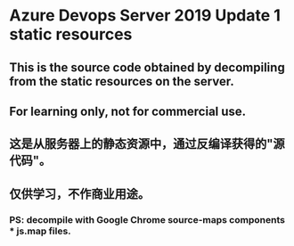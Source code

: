 # Azure Devops Server 2019 Update 1 static resources

## This is the source code obtained by decompiling from the static resources on the server.
## For learning only, not for commercial use.

## 这是从服务器上的静态资源中，通过反编译获得的"源代码"。
## 仅供学习，不作商业用途。

### PS: decompile with Google Chrome source-maps components * js.map files.